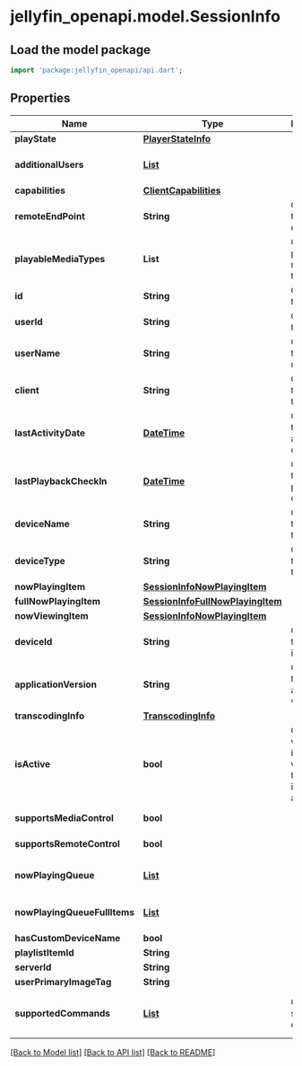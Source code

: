 # jellyfin_openapi.model.SessionInfo

## Load the model package
```dart
import 'package:jellyfin_openapi/api.dart';
```

## Properties
Name | Type | Description | Notes
------------ | ------------- | ------------- | -------------
**playState** | [**PlayerStateInfo**](PlayerStateInfo.md) |  | [optional] 
**additionalUsers** | [**List<SessionUserInfo>**](SessionUserInfo.md) |  | [optional] [default to const []]
**capabilities** | [**ClientCapabilities**](ClientCapabilities.md) |  | [optional] 
**remoteEndPoint** | **String** | Gets or sets the remote end point. | [optional] 
**playableMediaTypes** | **List<String>** | Gets the playable media types. | [optional] [readonly] [default to const []]
**id** | **String** | Gets or sets the id. | [optional] 
**userId** | **String** | Gets or sets the user id. | [optional] 
**userName** | **String** | Gets or sets the username. | [optional] 
**client** | **String** | Gets or sets the type of the client. | [optional] 
**lastActivityDate** | [**DateTime**](DateTime.md) | Gets or sets the last activity date. | [optional] 
**lastPlaybackCheckIn** | [**DateTime**](DateTime.md) | Gets or sets the last playback check in. | [optional] 
**deviceName** | **String** | Gets or sets the name of the device. | [optional] 
**deviceType** | **String** | Gets or sets the type of the device. | [optional] 
**nowPlayingItem** | [**SessionInfoNowPlayingItem**](SessionInfoNowPlayingItem.md) |  | [optional] 
**fullNowPlayingItem** | [**SessionInfoFullNowPlayingItem**](SessionInfoFullNowPlayingItem.md) |  | [optional] 
**nowViewingItem** | [**SessionInfoNowPlayingItem**](SessionInfoNowPlayingItem.md) |  | [optional] 
**deviceId** | **String** | Gets or sets the device id. | [optional] 
**applicationVersion** | **String** | Gets or sets the application version. | [optional] 
**transcodingInfo** | [**TranscodingInfo**](TranscodingInfo.md) |  | [optional] 
**isActive** | **bool** | Gets a value indicating whether this instance is active. | [optional] [readonly] 
**supportsMediaControl** | **bool** |  | [optional] [readonly] 
**supportsRemoteControl** | **bool** |  | [optional] [readonly] 
**nowPlayingQueue** | [**List<QueueItem>**](QueueItem.md) |  | [optional] [default to const []]
**nowPlayingQueueFullItems** | [**List<BaseItemDto>**](BaseItemDto.md) |  | [optional] [default to const []]
**hasCustomDeviceName** | **bool** |  | [optional] 
**playlistItemId** | **String** |  | [optional] 
**serverId** | **String** |  | [optional] 
**userPrimaryImageTag** | **String** |  | [optional] 
**supportedCommands** | [**List<GeneralCommandType>**](GeneralCommandType.md) | Gets the supported commands. | [optional] [readonly] [default to const []]

[[Back to Model list]](../README.md#documentation-for-models) [[Back to API list]](../README.md#documentation-for-api-endpoints) [[Back to README]](../README.md)


